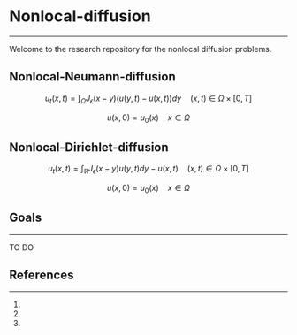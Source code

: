 # Nonlocal-diffusion
---

Welcome to the research repository for the nonlocal diffusion problems.



## Nonlocal-Neumann-diffusion

$$u_t(x,t) = \int_\Omega J_\epsilon(x-y)\left(u(y,t) - u(x,t)\right) dy  \quad (x,t) \in \Omega \times [0, T]$$

$$u(x,0) = u_0(x) \quad x \in \Omega$$

## Nonlocal-Dirichlet-diffusion

$$u_t(x,t) = \int_\mathbb{R} J_\epsilon(x-y)u(y, t)dy - u(x, t) \quad (x,t) \in \Omega \times [0, T]$$

$$u(x, 0) = u_0(x) \quad x \in \Omega$$

## Goals
---
TO DO

## References
---
1. 
2.
3.

